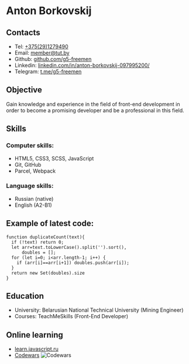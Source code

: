 # Anton Borkovskij #

## Contacts
* Tel: [+375(29)1279490](+375291279490)
* Email: [member@tut.by](member@tut.by)
* Github: [github.com/g5-freemen](https://github.com/g5-freemen)
* Linkedin: [linkedin.com/in/anton-borkovskij-097995200/](https://www.linkedin.com/in/anton-borkovskij-097995200/)
* Telegram: [t.me/g5-freemen](https://t.me/g5-freemen)

## Objective
Gain knowledge and experience in the field of front-end development in order to become a promising developer and be a professional in this field.
## Skills
### Computer skills:
* HTML5, CSS3, SCSS, JavaScript
* Git, GitHub
* Parcel, Webpack
### Language skills:
* Russian (native)
* English (A2-B1)
## Example of latest code:
```
function duplicateCount(text){
  if (!text) return 0;
  let arr=text.toLowerCase().split('').sort(),
      doubles = [];
  for (let i=0; i<arr.length-1; i++) {
    if (arr[i]==arr[i+1]) doubles.push(arr[i]);
  }
  return new Set(doubles).size
}
```

## Education
- University: Belarusian National Technical University (Mining Engineer)
- Courses: TeachMeSkills (Front-End Developer)

## Online learning
* [learn.javascript.ru](https://learn.javascript.ru/)
* [Codewars](https://www.codewars.com/) ![Codewars](https://www.codewars.com/users/g5-freemen/badges/micro)
